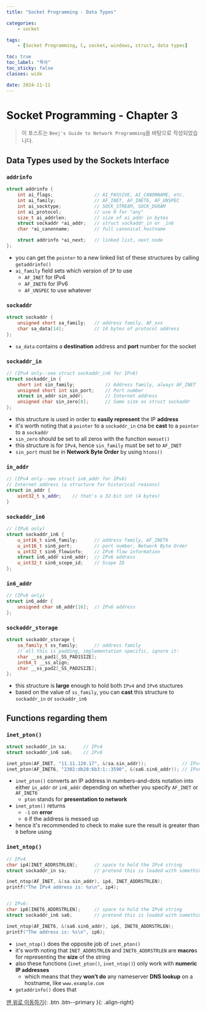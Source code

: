 ```yaml
---
title: "Socket Programming - Data Types"

categories:
    - socket

tags:
    - [Socket Programming, C, socket, windows, struct, data types]

toc: true
toc_label: "목차"
toc_sticky: false
classes: wide

date: 2024-11-11
---
```


# Socket Programming - Chapter 3

> 이 포스트는 `Beej's Guide to Network Programming`을 바탕으로 작성되었습니다.

## Data Types used by the Sockets Interface

### `addrinfo`
```c++
struct addrinfo {
    int ai_flags;               // AI_PASSIVE, AI_CANONNAME, etc.
    int ai_family;              // AF_INET, AF_INET6, AF_UNSPEC
    int ai_socktype;            // SOCK_STREAM, SOCK_DGRAM
    int ai_protocol;            // use 0 for "any"
    size_t ai_addrlen;          // size of ai_addr in bytes
    struct sockaddr *ai_addr;   // struct sockaddr_in or _in6
    char *ai_canonname;         // full canonical hostname

    struct addrinfo *ai_next;   // linked list, next node
};
```
- you can get the `pointer` to a new linked list of these structures by calling `getaddrinfo()`
- `ai_family` field sets which version of `IP` to use
    * `AF_INET` for IPv4
    * `AF_INET6` for IPv6
    * `AF_UNSPEC` to use whatever

### `sockaddr`
```c++
struct sockaddr {
    unsigned short sa_family;   // address family, AF_xxx
    char sa_data[14];           // 14 bytes of protocol address
};
```
- `sa_data` contains a **destination** address and **port** number for the socket

### `sockaddr_in`
```c++
// (IPv4 only--see struct sockaddr_in6 for IPv6)
struct sockaddr_in {
    short int sin_family;           // Address family, always AF_INET
    unsigned short int sin_port;    // Port number
    struct in_addr sin_addr;        // Internet address
    unsigned char sin_zero[8];      // Same size as struct sockaddr
};
```
- this structure is used in order to **easily represent** the IP **address**
- it's worth noting that a `pointer` to a `sockaddr_in` cna be **cast** to a `pointer` to a `sockaddr`
- `sin_zero` should be set to all zeros with the function `memset()`
- this structure is for `IPv4`, hence `sin_family` must be set to `AF_INET`
- `sin_port` must be in **Network Byte Order** by using `htons()`

### `in_addr`
```c++
// (IPv4 only--see struct in6_addr for IPv6)
// Internet address (a structure for historical reasons)
struct in_addr {
    uint32_t s_addr;    // that's a 32-bit int (4 bytes)
}
```

### `sockaddr_in6`
```c++
// (IPv6 only)
struct sockaddr_in6 {
    u_int16_t sin6_family;      // address family, AF_INET6
    u_int16_t sin6_port;        // port number, Network Byte Order
    u_int32_t sin6_flowinfo;    // IPv6 flow information
    struct in6_addr sin6_addr;  // IPv6 address
    u_int32_t sin6_scope_id;    // Scope ID
};
```

### `in6_addr`
```c++
// (IPv6 only)
struct in6_addr {
    unsigned char s6_addr[16];  // IPv6 address
};
```

### `sockaddr_storage`
```c++
struct sockaddr_storage {
    sa_family_t ss_family;      // address family
    // all this is padding, implementation specific, ignore it:
    char __ss_pad1[_SS_PAD1SIZE];
    int64_t __ss_align;
    char __ss_pad2[_SS_PAD2SIZE];
};
```
- this structure is **large** enough to hold both `IPv4` and `IPv6` stuctures
- based on the value of `ss_family`, you can **cast** this structure to `sockaddr_in` or `sockaddr_in6`


## Functions regarding them

### `inet_pton()`
```c++
struct sockaddr_in sa;      // IPv4
struct sockaddr_in6 sa6;    // IPv6

inet_pton(AF_INET, "11.11.120.17", &(sa.sin_addr));             // IPv4
inet_pton(AF_INET6, "2302:db28:6b3:1::3590", &(sa6.sin6_addr)); // IPv6
```
- `inet_pton()` converts an IP address in numbers-and-dots notation into either `in_addr` or `in6_addr` depending on whether you specify `AF_INET` or `AF_INET6`
    * `pton` stands for **presentation to network**
- `inet_pton()` returns
    * `-1` on **error**
    * `0` if the address is messed up
- hence it's recommended to check to make sure the result is greater than `0` before using

### `inet_ntop()`
```c++
// IPv4
char ip4[INET_ADDRSTRLEN];      // space to hold the IPv4 string
struct sockaddr_in sa;          // pretend this is loaded with something

inet_ntop(AF_INET, &(sa.sin_addr), ip4, INET_ADDRSTRLEN);
printf("The IPv4 address is: %s\n", ip4);


// IPv6:
char ip6[INET6_ADDRSTRLEN];     // space to hold the IPv6 string
struct sockaddr_in6 sa6;        // pretend this is loaded with something

inet_ntop(AF_INET6, &(sa6.sin6_addr), ip6, INET6_ADDRSTRLEN);
printf("The address is: %s\n", ip6);
```
- `inet_ntop()` does the opposite job of `inet_pton()`
- it's worth noting that `INET_ADDRSTRLEN` and `INET6_ADDRSTRLEN` are **macro**s for representing the **size** of the string
- also these functions (`inet_pton()`, `inet_ntop()`) only work with **numeric IP addresses**
    * which means that they **won’t do** any nameserver **DNS lookup** on a hostname, like `www.example.com`
- `getaddrinfo()` does that 


[맨 위로 이동하기](#){: .btn .btn--primary }{: .align-right}
